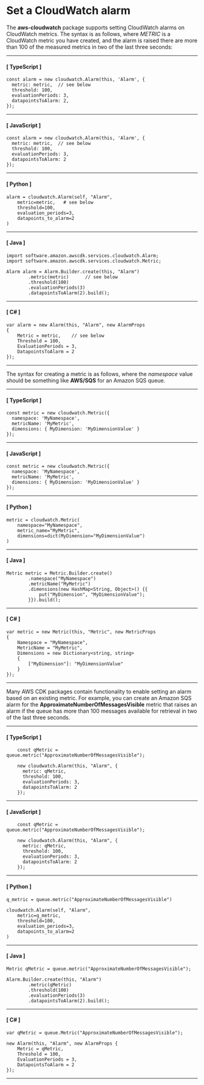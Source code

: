 # Set a CloudWatch alarm<a name="how_to_set_cw_alarm"></a>

The **aws\-cloudwatch** package supports setting CloudWatch alarms on CloudWatch metrics\. The syntax is as follows, where *METRIC* is a CloudWatch metric you have created, and the alarm is raised there are more than 100 of the measured metrics in two of the last three seconds:

------
#### [ TypeScript ]

```
const alarm = new cloudwatch.Alarm(this, 'Alarm', {
  metric: metric,  // see below
  threshold: 100,
  evaluationPeriods: 3,
  datapointsToAlarm: 2,
});
```

------
#### [ JavaScript ]

```
const alarm = new cloudwatch.Alarm(this, 'Alarm', {
  metric: metric,  // see below
  threshold: 100,
  evaluationPeriods: 3,
  datapointsToAlarm: 2
});
```

------
#### [ Python ]

```
alarm = cloudwatch.Alarm(self, "Alarm",
    metric=metric,   # see below
    threshold=100,
    evaluation_periods=3,
    datapoints_to_alarm=2
)
```

------
#### [ Java ]

```
import software.amazon.awscdk.services.cloudwatch.Alarm;
import software.amazon.awscdk.services.cloudwatch.Metric;

Alarm alarm = Alarm.Builder.create(this, "Alarm")
        .metric(metric)      // see below
        .threshold(100)
        .evaluationPeriods(3)
        .datapointsToAlarm(2).build();
```

------
#### [ C\# ]

```
var alarm = new Alarm(this, "Alarm", new AlarmProps
{
    Metric = metric,    // see below
    Threshold = 100,
    EvaluationPeriods = 3,
    DatapointsToAlarm = 2
});
```

------

The syntax for creating a metric is as follows, where the *namespace* value should be something like **AWS/SQS** for an Amazon SQS queue\.

------
#### [ TypeScript ]

```
const metric = new cloudwatch.Metric({
  namespace: 'MyNamespace',
  metricName: 'MyMetric',
  dimensions: { MyDimension: 'MyDimensionValue' }
});
```

------
#### [ JavaScript ]

```
const metric = new cloudwatch.Metric({
  namespace: 'MyNamespace',
  metricName: 'MyMetric',
  dimensions: { MyDimension: 'MyDimensionValue' }
});
```

------
#### [ Python ]

```
metric = cloudwatch.Metric(
    namespace="MyNamespace",
    metric_name="MyMetric",
    dimensions=dict(MyDimension="MyDimensionValue")
)
```

------
#### [ Java ]

```
Metric metric = Metric.Builder.create()
        .namespace("MyNamespace")
        .metricName("MyMetric")
        .dimensions(new HashMap<String, Object>() {{
            put("MyDimension", "MyDimensionValue");
        }}).build();
```

------
#### [ C\# ]

```
var metric = new Metric(this, "Metric", new MetricProps
{
    Namespace = "MyNamespace",
    MetricName = "MyMetric",
    Dimensions = new Dictionary<string, string>
    {
        ["MyDimension"]: "MyDimensionValue"
    }
});
```

------

Many AWS CDK packages contain functionality to enable setting an alarm based on an existing metric\. For example, you can create an Amazon SQS alarm for the **ApproximateNumberOfMessagesVisible** metric that raises an alarm if the queue has more than 100 messages available for retrieval in two of the last three seconds\.

------
#### [ TypeScript ]

```
    const qMetric = queue.metric("ApproximateNumberOfMessagesVisible");

    new cloudwatch.Alarm(this, "Alarm", {
      metric: qMetric,
      threshold: 100,
      evaluationPeriods: 3,
      datapointsToAlarm: 2
    });
```

------
#### [ JavaScript ]

```
    const qMetric = queue.metric("ApproximateNumberOfMessagesVisible");

    new cloudwatch.Alarm(this, "Alarm", {
      metric: qMetric,
      threshold: 100,
      evaluationPeriods: 3,
      datapointsToAlarm: 2
    });
```

------
#### [ Python ]

```
q_metric = queue.metric("ApproximateNumberOfMessagesVisible")
        
cloudwatch.Alarm(self, "Alarm",
    metric=q_metric,
    threshold=100,
    evaluation_periods=3,
    datapoints_to_alarm=2
)
```

------
#### [ Java ]

```
Metric qMetric = queue.metric("ApproximateNumberOfMessagesVisible");

Alarm.Builder.create(this, "Alarm")
        .metric(qMetric)
        .threshold(100)
        .evaluationPeriods(3)
        .datapointsToAlarm(2).build();
```

------
#### [ C\# ]

```
var qMetric = queue.Metric("ApproximateNumberOfMessagesVisible");

new Alarm(this, "Alarm", new AlarmProps {
    Metric = qMetric,
    Threshold = 100,
    EvaluationPeriods = 3,
    DatapointsToAlarm = 2
});
```

------